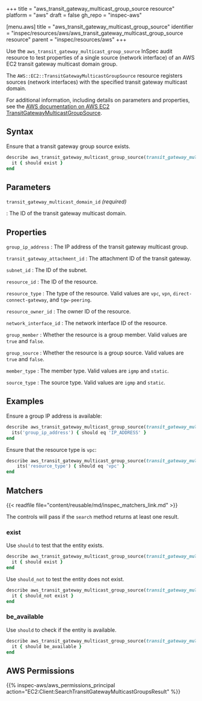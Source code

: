 +++
title = "aws_transit_gateway_multicast_group_source resource"
platform = "aws"
draft = false
gh_repo = "inspec-aws"

[menu.aws]
title = "aws_transit_gateway_multicast_group_source"
identifier = "inspec/resources/aws/aws_transit_gateway_multicast_group_source resource"
parent = "inspec/resources/aws"
+++

Use the `aws_transit_gateway_multicast_group_source` InSpec audit resource to test properties of a single source (network interface) of an AWS EC2 transit gateway multicast domain group.

The `AWS::EC2::TransitGatewayMulticastGroupSource` resource registers sources (network interfaces) with the specified transit gateway multicast domain.

For additional information, including details on parameters and properties, see the [AWS documentation on AWS EC2 TransitGatewayMulticastGroupSource](https://docs.aws.amazon.com/AWSCloudFormation/latest/UserGuide/aws-resource-ec2-transitgatewaymulticastgroupsource.html).

## Syntax

Ensure that a transit gateway group source exists.

```ruby
describe aws_transit_gateway_multicast_group_source(transit_gateway_multicast_domain_id: "TRANSIT_GATEWAY_MULTICAST_DOMAIN_ID") do
  it { should exist }
end
```

## Parameters

`transit_gateway_multicast_domain_id` _(required)_

: The ID of the transit gateway multicast domain.

## Properties

`group_ip_address`
: The IP address of the transit gateway multicast group.

`transit_gateway_attachment_id`
: The attachment ID of the transit gateway.

`subnet_id`
: The ID of the subnet.

`resource_id`
: The ID of the resource.

`resource_type`
: The type of the resource. Valid values are `vpc`, `vpn`, `direct-connect-gateway`, and `tgw-peering`.

`resource_owner_id`
: The owner ID of the resource.

`network_interface_id`
: The network interface ID of the resource.

`group_member`
: Whether the resource is a group member. Valid values are `true` and `false`.

`group_source`
: Whether the resource is a group source. Valid values are `true` and `false`.

`member_type`
: The member type. Valid values are `igmp` and `static`.

`source_type`
: The source type. Valid values are `igmp` and `static`.

## Examples

Ensure a group IP address is available:

```ruby
describe aws_transit_gateway_multicast_group_source(transit_gateway_multicast_domain_id: "TRANSIT_GATEWAY_MULTICAST_DOMAIN_ID") do
  its('group_ip_address') { should eq 'IP_ADDRESS' }
end
```

Ensure that the resource type is `vpc`:

```ruby
describe aws_transit_gateway_multicast_group_source(transit_gateway_multicast_domain_id: "TRANSIT_GATEWAY_MULTICAST_DOMAIN_ID") do
    its('resource_type') { should eq 'vpc' }
end
```

## Matchers

{{< readfile file="content/reusable/md/inspec_matchers_link.md" >}}

The controls will pass if the `search` method returns at least one result.

### exist

Use `should` to test that the entity exists.

```ruby
describe aws_transit_gateway_multicast_group_source(transit_gateway_multicast_domain_id: "TRANSIT_GATEWAY_MULTICAST_DOMAIN_ID") do
  it { should exist }
end
```

Use `should_not` to test the entity does not exist.

```ruby
describe aws_transit_gateway_multicast_group_source(transit_gateway_multicast_domain_id: "dummy") do
  it { should_not exist }
end
```

### be_available

Use `should` to check if the entity is available.

```ruby
describe aws_transit_gateway_multicast_group_source(transit_gateway_multicast_domain_id: "TRANSIT_GATEWAY_MULTICAST_DOMAIN_ID") do
  it { should be_available }
end
```

## AWS Permissions

{{% inspec-aws/aws_permissions_principal action="EC2:Client:SearchTransitGatewayMulticastGroupsResult" %}}
